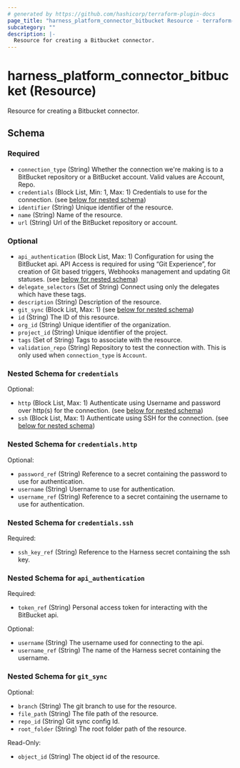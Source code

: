```yaml
---
# generated by https://github.com/hashicorp/terraform-plugin-docs
page_title: "harness_platform_connector_bitbucket Resource - terraform-provider-harness"
subcategory: ""
description: |-
  Resource for creating a Bitbucket connector.
---
```


# harness_platform_connector_bitbucket (Resource)

Resource for creating a Bitbucket connector.



<!-- schema generated by tfplugindocs -->
## Schema

### Required

- `connection_type` (String) Whether the connection we're making is to a BitBucket repository or a BitBucket account. Valid values are Account, Repo.
- `credentials` (Block List, Min: 1, Max: 1) Credentials to use for the connection. (see [below for nested schema](#nestedblock--credentials))
- `identifier` (String) Unique identifier of the resource.
- `name` (String) Name of the resource.
- `url` (String) Url of the BitBucket repository or account.

### Optional

- `api_authentication` (Block List, Max: 1) Configuration for using the BitBucket api. API Access is required for using “Git Experience”, for creation of Git based triggers, Webhooks management and updating Git statuses. (see [below for nested schema](#nestedblock--api_authentication))
- `delegate_selectors` (Set of String) Connect using only the delegates which have these tags.
- `description` (String) Description of the resource.
- `git_sync` (Block List, Max: 1) (see [below for nested schema](#nestedblock--git_sync))
- `id` (String) The ID of this resource.
- `org_id` (String) Unique identifier of the organization.
- `project_id` (String) Unique identifier of the project.
- `tags` (Set of String) Tags to associate with the resource.
- `validation_repo` (String) Repository to test the connection with. This is only used when `connection_type` is `Account`.

<a id="nestedblock--credentials"></a>
### Nested Schema for `credentials`

Optional:

- `http` (Block List, Max: 1) Authenticate using Username and password over http(s) for the connection. (see [below for nested schema](#nestedblock--credentials--http))
- `ssh` (Block List, Max: 1) Authenticate using SSH for the connection. (see [below for nested schema](#nestedblock--credentials--ssh))

<a id="nestedblock--credentials--http"></a>
### Nested Schema for `credentials.http`

Optional:

- `password_ref` (String) Reference to a secret containing the password to use for authentication.
- `username` (String) Username to use for authentication.
- `username_ref` (String) Reference to a secret containing the username to use for authentication.


<a id="nestedblock--credentials--ssh"></a>
### Nested Schema for `credentials.ssh`

Required:

- `ssh_key_ref` (String) Reference to the Harness secret containing the ssh key.



<a id="nestedblock--api_authentication"></a>
### Nested Schema for `api_authentication`

Required:

- `token_ref` (String) Personal access token for interacting with the BitBucket api.

Optional:

- `username` (String) The username used for connecting to the api.
- `username_ref` (String) The name of the Harness secret containing the username.


<a id="nestedblock--git_sync"></a>
### Nested Schema for `git_sync`

Optional:

- `branch` (String) The git branch to use for the resource.
- `file_path` (String) The file path of the resource.
- `repo_id` (String) Git sync config Id.
- `root_folder` (String) The root folder path of the resource.

Read-Only:

- `object_id` (String) The object id of the resource.


